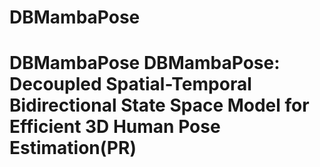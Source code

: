 # DBMambaPose
# DBMambaPose DBMambaPose: Decoupled Spatial-Temporal Bidirectional State Space Model for Efficient 3D Human Pose Estimation(PR)
